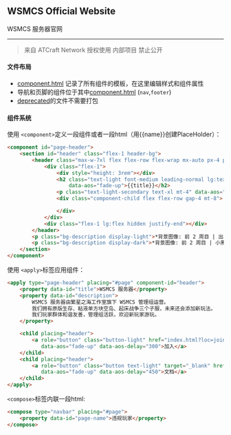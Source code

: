 ## WSMCS Official Website

WSMCS 服务器官网

------

> 来自 ATCraft Network 授权使用  内部项目 禁止公开


#### 文件布局
- [component.html](component.html) 记录了所有组件的模板，在这里编辑样式和组件属性
- 导航和页脚的组件位于其中[component.html](component.html) (`nav`,`footer`)
- [deprecated](/deprecated)的文件不需要打包

#### 组件系统
使用 `<component>`定义一段组件或者一段html（用{{name}}创建PlaceHolder）：
```html
<component id="page-header">
    <section id="header" class="flex-1 header-bg">
        <header class="max-w-7xl flex flex-row flex-wrap mx-auto px-4 pt-32 pb-26 lg:pt-48 lg:pb-46 gap-16">
            <div class="flex-1">
                <div style="height: 3rem"></div>
                <h2 class="text-light font-medium leading-normal lg:text-5xl lg:leading-normal text-4xl"
                    data-aos="fade-up">{{title}}</h2>
                <p class="text-light-secondary text-xl mt-4" data-aos="fade-up" data-aos-delay="150">{{description}}</p>
                <div class="component-child flex flex-row gap-4 mt-8">

                </div>
            </div>
            <div class="flex-1 lg:flex hidden justify-end"></div>
        </header>
        <p class="bg-description display-light">*背景图像: 前 2 周目 | 出生点</p>
        <p class="bg-description display-dark">*背景图像: 前 2 周目 | 小黑塔</p>
    </section>
</component>
```

使用 `<apply>`标签应用组件：
```html
<apply type="page-header" placing="#page" component-id="header">
    <property data-id="title">WSMCS 服务器</property>
    <property data-id="description">
        WSMCS 服务器由繁星之海工作室旗下 WSMCS 管理组运营。
        我们拥有原版生存、粘液单方块空岛、起床战争三个子服，未来还会添加新玩法。
        我们玩家群体和谐友善，管理组活跃，欢迎新玩家游玩。
    </property>

    <child placing="header">
        <a role="button" class="button-light" href="index.html?loc=join"
           data-aos="fade-up" data-aos-delay="300">加入</a>
    </child>
    <child placing="header">
        <a role="button" class="button text-light" target="_blank" href="https://wiki.tbstmc.xyz"
           data-aos="fade-up" data-aos-delay="450">文档</a>
    </child>
</apply>
```

`<compose>`标签内联一段html:
```html
<compose type="navbar" placing="#page">
    <property data-id="page-name">违规玩家</property>
</compose>
```